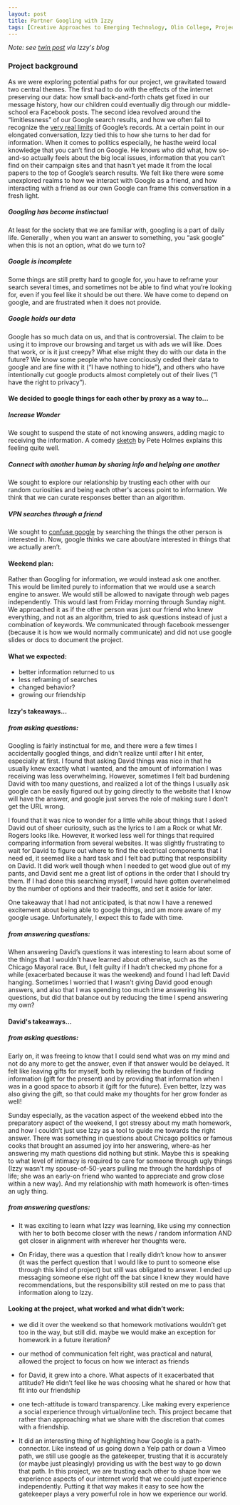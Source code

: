```yaml
---
layout: post
title: Partner Googling with Izzy
tags: [Creative Approaches to Emerging Technology, Olin College, Project 2]
---
```

*Note: see [twin post](https://medium.com/@izzyjadeharrison/partner-googling-5a45f8448e5a) via Izzy's blog*

### Project background

As we were exploring potential paths for our project, we gravitated toward two central themes. The first had to do with the 
effects of the internet preserving our data: how small back-and-forth chats get fixed in our message history, how our children 
could eventually dig through our middle-school era Facebook posts. The second idea revolved around the “limitlessness” of our 
Google search results, and how we often fail to recognize the [very real limits](http://mimionuoha.com/the-library-of-missing-datasets/) of Google’s records. At a certain point in our elongated conversation, Izzy tied this to how she turns to her dad for information. When it comes to politics especially, he hasthe weird local knowledge that you can’t find on Google. He knows who did what, how so-and-so actually feels about the big local issues, information that you can’t find on their campaign sites and that hasn’t yet made it from the local papers to the top of Google’s search results. We felt like there were some unexplored realms to how we interact with Google as a friend, and how interacting with a friend as our own Google can frame this conversation in a fresh light.

##### Googling has become instinctual

At least for the society that we are familiar with, googling is a part of daily life. Generally
, when you want an answer to something, you “ask google” when this is not an option, what do we turn to?

##### Google is incomplete

Some things are still pretty hard to google for, you have to reframe your search several times, and
sometimes not be able to find what you’re looking for, even if you feel like it should be out there. We have come to depend on 
google, and are frustrated when it does not provide.

##### Google holds our data

Google has so much data on us, and that is controversial. The claim to be using it to improve our 
browsing and target us with ads we will like. Does that work, or is it just creepy? What else might they do with our data in 
the future? We know some people who have conciously ceded their data to google and are fine with it (“I have nothing to hide”), 
and others who have intentionally cut google products almost completely out of their lives (“I have the right to privacy”).

#### We decided to google things for each other by proxy as a way to...

##### Increase Wonder 

We sought to suspend the state of not knowing answers, adding magic to receiving the information. A comedy 
[sketch](https://www.youtube.com/watch?v=PQ4o1N4ksyQ) by Pete Holmes explains this feeling quite well.

##### Connect with another human by sharing info and helping one another

We sought to explore our relationship by trusting each other
with our random curiosities and being each other's access point to information. We think that we can curate responses better than
an algorithm.

##### VPN searches through a friend

We sought to [confuse google](https://adnauseam.io/) by searching the things the other person is interested in. Now, 
google thinks we care about/are interested in things that we actually aren’t.

#### Weekend plan:

Rather than Googling for information, we would instead ask one another. This would be limited purely to information that we would
use a search engine to answer. We would still be allowed to navigate through web pages independently. This would last from Friday
morning through Sunday night. We approached it as if the other person was just our friend who knew everything, and not as an 
algorithm, tried to ask questions instead of just a combination of keywords. We communicated through facebook messenger (because
it is how we would normally communicate) and did not use google slides or docs to document the project.

#### What we expected:

 - better information returned to us
 - less reframing of searches
 - changed behavior?
 - growing our friendship

#### Izzy's takeaways...

##### from asking questions:

Googling is fairly instinctual for me, and there were a few times I accidentally googled things, and didn't realize until after
I hit enter, especially at first. I found that asking David things was nice in that he usually knew exactly what I wanted, and 
the amount of information I was receiving was less overwhelming. However, sometimes I felt bad burdening David with too many 
questions, and realized a lot of the things I usually ask google can be easily figured out by going directly to the website that
I know will have the answer, and google just serves the role of making sure I don't get the URL wrong.

I found that it was nice to wonder for a little while about things that I asked David out of sheer curiosity, such as the lyrics
to I am a Rock or what Mr. Rogers looks like. However, it worked less well for things that required comparing information from 
several websites. It was slightly frustrating to wait for David to figure out where to find the electrical components that I need
ed, it seemed like a hard task and I felt bad putting that responsibility on David. It did work well though when I needed to get
wood glue out of my pants, and David sent me a great list of options in the order that I should try them. If I had done this
searching myself, I would have gotten overwhelmed by the number of options and their tradeoffs, and set it aside for later.

One takeaway that I had not anticipated, is that now I have a renewed excitement about being able to google things, and am more 
aware of my google usage. Unfortunately, I expect this to fade with time.

##### from answering questions:

When answering David’s questions it was interesting to learn about some of the things that I wouldn't have learned about
otherwise, such as the Chicago Mayoral race. But, I felt guilty if I hadn’t checked my phone for a while (exacerbated because 
it was the weekend) and found I had left David hanging. Sometimes I worried that I wasn't giving David good enough answers, and 
also that I was spending too much time answering his questions, but did that balance out by reducing the time I spend answering
my own?

#### David's takeaways...

##### from asking questions:

Early on, it was freeing to know that I could send what was on my mind and not do any more to get the answer, even if that 
answer would be delayed. It felt like leaving gifts for myself, both by relieving the burden of finding information (gift for 
the present) and by providing that information when I was in a good space to absorb it (gift for the future). Even better, Izzy 
was also giving the gift, so that could make my thoughts for her grow fonder as well!

Sunday especially, as the vacation aspect of the weekend ebbed into the preparatory aspect of the weekend, I got stressy about my
math homework, and how I couldn’t just use Izzy as a tool to guide me towards the right answer. There was something in questions
about Chicago politics or famous cooks that brought an assumed joy into her answering, where-as her answering my math questions 
did nothing but stink. Maybe this is speaking to what level of intimacy is required to care for someone through ugly things (Izzy
wasn’t my spouse-of-50-years pulling me through the hardships of life; she was an early-on friend who wanted to appreciate and 
grow close within a new way). And my relationship with math homework is often-times an ugly thing.

##### from answering questions:

 - It was exciting to learn what Izzy was learning, like using my connection with her to both become closer with the news /
 random information AND get closer in alignment with wherever her thoughts were.
 
 - On Friday, there was a question that I really didn’t know how to answer (it was the perfect question that I would like to punt to someone else through this kind of project) but still was obligated to answer. I ended up messaging someone else right off the bat since I knew they would have recommendations, but the responsibility still rested on me to pass that information along to Izzy.

#### Looking at the project, what worked and what didn’t work:

 - we did it over the weekend so that homework motivations wouldn’t get too in the way, but still did. maybe we would make an
 exception for homework in a future iteration?
 
 - our method of communication felt right, was practical and natural, allowed the project to focus on how we interact as friends
 
 - for David, it grew into a chore. What aspects of it exacerbated that attitude? He didn’t feel like he was choosing what he 
 shared or how that fit into our friendship
 
 - one tech-attitude is toward transparency. Like making every experience a social experience through virtual/online tech. This
 project became that rather than approaching what we share with the discretion that comes with a friendship.
 
 - It did an interesting thing of highlighting how Google is a path-connector. Like instead of us going down a Yelp path or down a Vimeo path, we still use google as the gatekeeper, trusting that it is accurately (or maybe just pleasingly) providing us with the best way to go down that path. In this project, we are trusting each other to shape how we experience aspects of our internet world that we could just experience independently. Putting it that way makes it easy to see how the gatekeeper plays a very powerful role in how we experience our world.

